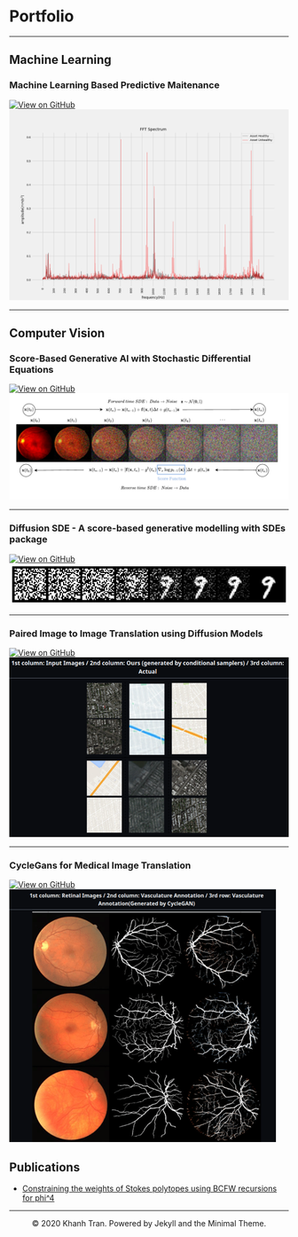 # Portfolio

---
## Machine Learning

### Machine Learning Based Predictive Maitenance

[![View on GitHub](https://img.shields.io/badge/GitHub-View_on_GitHub-blue?logo=GitHub)](https://github.com/Ishan-phys/predictive-maintenance-ml)
<img src="images/fft.png?raw=true"/>

---

## Computer Vision 

### Score-Based Generative AI with Stochastic Differential Equations

[![View on GitHub](https://img.shields.io/badge/GitHub-View_on_GitHub-blue?logo=GitHub)](https://github.com/Ishan-phys/Generative-Modelling-with-SDEs)
<img src="images/GM_SDE.png?raw=true"/>

---

### Diffusion SDE - A score-based generative modelling with SDEs package

[![View on GitHub](https://img.shields.io/badge/GitHub-View_on_GitHub-blue?logo=GitHub)](https://github.com/Ishan-phys/Diffusion-SDE)
<img src="images/header.png?raw=true"/>

---

### Paired Image to Image Translation using Diffusion Models

[![View on GitHub](https://img.shields.io/badge/GitHub-View_on_GitHub-blue?logo=GitHub)](https://github.com/Ishan-phys/paired-via-sde)
<img src="images/paired.png?raw=true"/>

---

### CycleGans for Medical Image Translation

[![View on GitHub](https://img.shields.io/badge/GitHub-View_on_GitHub-blue?logo=GitHub)](https://github.com/Ishan-phys/CycleGANs)
<img src="images/cyc_gan.png?raw=true"/>


## Publications

- [Constraining the weights of Stokes polytopes using BCFW recursions for phi^4](https://link.springer.com/article/10.1007/JHEP04(2021)064)


---
<center>© 2020 Khanh Tran. Powered by Jekyll and the Minimal Theme.</center>
